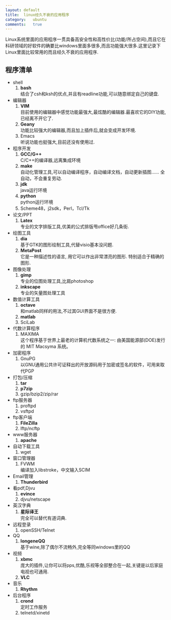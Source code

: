 ```yaml
---
layout:	default
title:	linux经久不衰的应用程序
category:	ubuntu
comments:	true
---
```

Linux系统里面的应用程序一贯具备高安全性和高性价比(功能/所占空间),而且它在科研领域的好软件的确要比windows里面多很多,而且功能强大很多.这里记录下Linux里面比较常用的而且经久不衰的应用程序.



## 程序清单

* shell
	1. **bash**  
	结合了csh和ksh的优点,并且有readline功能,可以随意绑定自己的键盘.
* 编辑器
	1. **VIM**  
	目前使用的编辑器中感觉功能最强大,最炫酷的编辑器.最喜欢它的DIY功能,已经离不开它了.
	2. **Geany**  
	功能比较强大的编辑器,而且加上插件后,就会变成开发环境.
	3. Emacs  
	听说功能也挺强大,目前还没有使用过.
* 程序开发
	1. **GCC/G++**  
		C/C++的编译器,远离集成环境
	2. **make**  
		自动化管理工具,可以自动编译程序，自动编译文档，自动更新插图…… 全自动，不会重复劳动.
	3. **jdk**  
		java运行环境
	4. **python**  
		python运行环境
	5.	Scheme48，j2sdk，Perl，Tcl/Tk
* 论文/PPT  
	1. **Latex**  
	专业的文字排版工具,优美的公式排版甩office好几条街.
* 绘图工具
	1. **dia**  
	基于GTK的图形绘制工具,代替visio基本没问题.
	2. **MetaPost**  
	它是一种描述性的语言, 用它可以作出非常漂亮的图形. 特别适合于精确的图形.
* 图像处理
	1. **gimp**  
	专业的位图处理工具,比肩photoshop
	2. **inkscape**  
	专业的矢量图处理工具
* 数值计算工具
	1. **octave**  
	和matlab同样的用法,不过其GUI界面不是很方便.
	2. **matlab**
	3. SciLab
* 代数计算程序
	1. MAXIMA  
	这个程序基于世界上最老的计算机代数系统之一: 由美国能源部(DOE)发行的 MIT Macsyma 系统。
* 加密程序
	1. GnuPG  
		以GNU通用公共许可证释出的开放源码用于加密或签名的软件，可用来取代PGP
* 打包/压缩
	1. **tar**  
	2. **p7zip**  
	3. gzip/bzip2/zip/rar
* ftp服务器
	1. proftpd
	2. vsftpd
* ftp客户端
	1. **FileZilla**  
	2. lftp/ncftp
* www服务器
	1. **apache**  
* 自动下载工具
	1. wget
* 窗口管理器
	1. FVWM  
	编译加入libstroke，中文输入SCIM
* Email管理
	1. **Thunderbird**
* 看pdf,Djvu
	1. **evince**
	2. djvu/netscape
* 英汉字典
	1. **星际译王**  
	完全可以替代有道词典.
* 远程登录
	1. openSSH/Telnet
* QQ
	1. **longeneQQ**  
	基于wine,除了偶尔不流畅外,完全等同windows里的QQ
* 视频
	1. **xbmc**  
	庞大的插件,让你可以将pps,优酷,乐视等全部整合在一起,关键是以后家庭电视也可通用.
	2. **VLC**
* 音乐
	1. **Rhythm**
* 后台程序
	1. **crond**  
	定时工作服务
	2. telnetd/xinetd
	
		 
